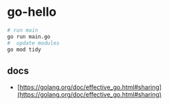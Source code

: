# go-hello

```sh
# run main
go run main.go
#  update modules
go mod tidy
```

## docs

- [https://golang.org/doc/effective_go.html#sharing](https://golang.org/doc/effective_go.html#sharing)

